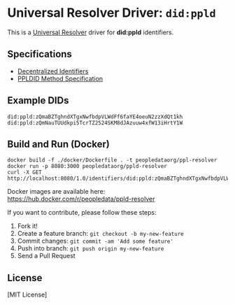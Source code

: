 # Universal Resolver Driver: `did:ppld`

This is a [Universal Resolver](https://github.com/decentralized-identity/universal-resolver/) driver for **did:ppld** identifiers.

## Specifications

* [Decentralized Identifiers](https://w3c.github.io/did-core/)
* [PPLDID Method Specification](https://peopledata.github.io/ppldid/)

## Example DIDs

```
did:ppld:zQmaBZTghndXTgxNwfbdpVLWdFf6faYE4oeuN2zzXdQt1kh
did:ppld:zQmNauTUUdkpi5TcrTZ2524SKM8dJAzuuw4xfW13iHrtY1W
```

## Build and Run (Docker)

```
docker build -f ./docker/Dockerfile . -t peopledataorg/ppl-resolver
docker run -p 8080:3000 peopledataorg/ppld-resolver
curl -X GET http://localhost:8080/1.0/identifiers/did:ppld:zQmaBZTghndXTgxNwfbdpVLWdFf6faYE4oeuN2zzXdQt1kh
```

Docker images are available here: https://hub.docker.com/r/peopledata/ppld-resolver


If you want to contribute, please follow these steps:

1. Fork it!
2. Create a feature branch: `git checkout -b my-new-feature`
3. Commit changes: `git commit -am 'Add some feature'`
4. Push into branch: `git push origin my-new-feature`
5. Send a Pull Request

## License

[MIT License]